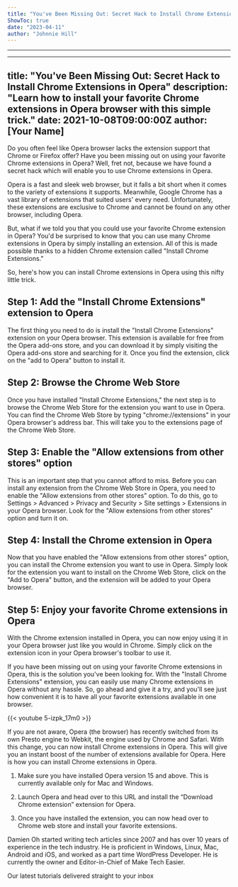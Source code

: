 ```yaml
---
title: "You've Been Missing Out: Secret Hack to Install Chrome Extensions in Opera"
ShowToc: true 
date: "2023-04-11"
author: "Johnnie Hill"
---
```

*****
---
title: "You've Been Missing Out: Secret Hack to Install Chrome Extensions in Opera"
description: "Learn how to install your favorite Chrome extensions in Opera browser with this simple trick."
date: 2021-10-08T09:00:00Z
author: [Your Name]
---

Do you often feel like Opera browser lacks the extension support that Chrome or Firefox offer? Have you been missing out on using your favorite Chrome extensions in Opera? Well, fret not, because we have found a secret hack which will enable you to use Chrome extensions in Opera. 

Opera is a fast and sleek web browser, but it falls a bit short when it comes to the variety of extensions it supports. Meanwhile, Google Chrome has a vast library of extensions that suited users' every need. Unfortunately, these extensions are exclusive to Chrome and cannot be found on any other browser, including Opera. 

But, what if we told you that you could use your favorite Chrome extension in Opera? You'd be surprised to know that you can use many Chrome extensions in Opera by simply installing an extension. All of this is made possible thanks to a hidden Chrome extension called "Install Chrome Extensions." 

So, here's how you can install Chrome extensions in Opera using this nifty little trick. 

## Step 1: Add the "Install Chrome Extensions" extension to Opera

The first thing you need to do is install the "Install Chrome Extensions" extension on your Opera browser. This extension is available for free from the Opera add-ons store, and you can download it by simply visiting the Opera add-ons store and searching for it. Once you find the extension, click on the "add to Opera" button to install it. 

## Step 2: Browse the Chrome Web Store

Once you have installed "Install Chrome Extensions," the next step is to browse the Chrome Web Store for the extension you want to use in Opera. You can find the Chrome Web Store by typing "chrome://extensions" in your Opera browser's address bar. This will take you to the extensions page of the Chrome Web Store.

## Step 3: Enable the "Allow extensions from other stores" option

This is an important step that you cannot afford to miss. Before you can install any extension from the Chrome Web Store in Opera, you need to enable the "Allow extensions from other stores" option. To do this, go to Settings > Advanced > Privacy and Security > Site settings > Extensions in your Opera browser. Look for the "Allow extensions from other stores" option and turn it on. 

## Step 4: Install the Chrome extension in Opera

Now that you have enabled the "Allow extensions from other stores" option, you can install the Chrome extension you want to use in Opera. Simply look for the extension you want to install on the Chrome Web Store, click on the "Add to Opera" button, and the extension will be added to your Opera browser. 

## Step 5: Enjoy your favorite Chrome extensions in Opera

With the Chrome extension installed in Opera, you can now enjoy using it in your Opera browser just like you would in Chrome. Simply click on the extension icon in your Opera browser's toolbar to use it. 

If you have been missing out on using your favorite Chrome extensions in Opera, this is the solution you've been looking for. With the "Install Chrome Extensions" extension, you can easily use many Chrome extensions in Opera without any hassle. So, go ahead and give it a try, and you'll see just how convenient it is to have all your favorite extensions available in one browser.

{{< youtube 5-izpk_17m0 >}} 



If you are not aware, Opera (the browser) has recently switched from its own Presto engine to Webkit, the engine used by Chrome and Safari. With this change, you can now install Chrome extensions in Opera. This will give you an instant boost of the number of extensions available for Opera. Here is how you can install Chrome extensions in Opera.
 
1. Make sure you have installed Opera version 15 and above. This is currently available only for Mac and Windows.
 
2. Launch Opera and head over to this URL and install the “Download Chrome extension” extension for Opera.
 
3. Once you have installed the extension, you can now head over to Chrome web store and install your favorite extensions.
 

 
Damien Oh started writing tech articles since 2007 and has over 10 years of experience in the tech industry. He is proficient in Windows, Linux, Mac, Android and iOS, and worked as a part time WordPress Developer. He is currently the owner and Editor-in-Chief of Make Tech Easier.
 
Our latest tutorials delivered straight to your inbox




